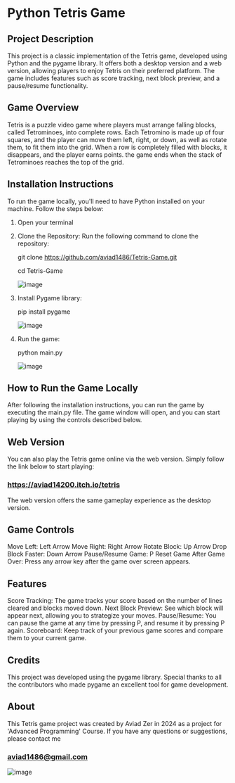 # Python Tetris Game

## Project Description
This project is a classic implementation of the Tetris game, developed using Python and the pygame library. It offers both a desktop version and a web version, allowing players to enjoy Tetris on their preferred platform. The game includes features such as score tracking, next block preview, and a pause/resume functionality.

## Game Overview
Tetris is a puzzle video game where players must arrange falling blocks, called Tetrominoes, into complete rows. Each Tetromino is made up of four squares, and the player can move them left, right, or down, as well as rotate them, to fit them into the grid. When a row is completely filled with blocks, it disappears, and the player earns points. the game ends when the stack of Tetrominoes reaches the top of the grid.

## Installation Instructions
To run the game locally, you'll need to have Python installed on your machine. Follow the steps below:
1) Open your terminal
2) Clone the Repository: Run the following command to clone the repository:

   git clone https://github.com/aviad1486/Tetris-Game.git
   
   cd Tetris-Game


   
   ![image](https://github.com/user-attachments/assets/8f30b59f-0d36-4671-8cbe-715ec302f3e8)

4) Install Pygame library:
 
   pip install pygame



   ![image](https://github.com/user-attachments/assets/5badcfa5-5466-488b-bca3-fd24db8c7139)

6) Run the game:

   python main.py


   ![image](https://github.com/user-attachments/assets/3088b048-6fb8-4dce-b27e-e9b246181044)





## How to Run the Game Locally
After following the installation instructions, you can run the game by executing the main.py file. The game window will open, and you can start playing by using the controls described below.

## Web Version
You can also play the Tetris game online via the web version. Simply follow the link below to start playing:
### https://aviad14200.itch.io/tetris
The web version offers the same gameplay experience as the desktop version.

## Game Controls
Move Left: Left Arrow
Move Right: Right Arrow
Rotate Block: Up Arrow
Drop Block Faster: Down Arrow
Pause/Resume Game: P
Reset Game After Game Over: Press any arrow key after the game over screen appears.

## Features
Score Tracking: The game tracks your score based on the number of lines cleared and blocks moved down.
Next Block Preview: See which block will appear next, allowing you to strategize your moves.
Pause/Resume: You can pause the game at any time by pressing P, and resume it by pressing P again.
Scoreboard: Keep track of your previous game scores and compare them to your current game.

## Credits
This project was developed using the pygame library. Special thanks to all the contributors who made pygame an excellent tool for game development.

## About
This Tetris game project was created by Aviad Zer in 2024 as a project for 'Advanced Programming' Course.
If you have any questions or suggestions, please contact me
### aviad1486@gmail.com

![image](https://github.com/user-attachments/assets/1165a83d-6072-4b1f-a8b9-909ece8eb74a)

